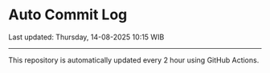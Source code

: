 # Auto Commit Log

Last updated: Thursday, 14-08-2025 10:15 WIB

---

This repository is automatically updated every 2 hour using GitHub Actions.
